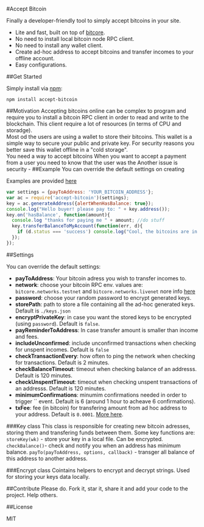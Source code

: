 #Accept Bitcoin


Finally a developer-friendly tool to simply accept bitcoins in your site. 

  - Lite and fast, built on top of [bitcore](http://bitcore.io).
  - No need to install local bitcoin node RPC client.
  - No need to install any wallet client.
  - Create ad-hoc address to accept bitcoins and transfer incomes to your offline account.
  - Easy configurations.


##Get Started

Simply install via [npm](https://npmjs.org/):

```
npm install accept-bitcoin
```
##Motivation 
Accepting bitcoins online can be complex to program and require you to install a bitcoin RPC client in order to read and write to the blockchain. This client require a lot of resources (in terms of CPU and storadge).  
Most od the users are using a wallet to store their bitcoins. This wallet is a simple way to secure your public and private key. For security reasons you better save this wallet offline in a "cold storage".   
You need a way to accept bitcoins 
When you want to accept a payment from a user you need to know that the user was the 
Another issue is security - 
##Example
You can override the default settings on creating

Examples are provided [here](https://github.com/sagivo/accept-bitcoin/blob/master/examples.js)
```javascript
var settings = {payToAddress: 'YOUR_BITCOIN_ADDRESS'};
var ac = require('accept-bitcoin')(settings);
key = ac.generateAddress({alertWhenHasBalance: true});
console.log("Hello buyer! please pay to: " + key.address());
key.on('hasBalance', function(amount){
  console.log "thanks for paying me " + amount; //do stuff
  key.transferBalanceToMyAccount(function(err, d){
    if (d.status === 'success') console.log("Cool, the bitcoins are in my private account!");
  });
});
```

##Settings

You can override the default settings:  
  - **payToAddress**: Your bitcoin adress you wish to transfer incomes to. 
  - **network**: choose your bitcoin RPC env. values are: `bitcore.networks.testnet` and `bitcore.networks.livenet`
nore info [here](https://github.com/bitpay/bitcore/blob/cd353ac02e76fb3294c40366d8d5dc04ce1939d7/networks.js)  
  - **password**: choose your random password to encrypt generated keys.  
  - **storePath**: path to store a file containing all the ad-hoc generated keys. Default is `./keys.json`
  - **encryptPrivateKey**: in case you want the stored keys to be encrypted (using `password`). Default is `false`.
  - **payReminderToAddress**: In case transfer amount is smaller than income and fees. 
  - **includeUnconfirmed**: include unconfirmed transactions when checking for unspent incomes. Default is `false`
  - **checkTransactionEvery**: how often to ping the network when checking for transactions. Default is 2 minutes. 
  - **checkBalanceTimeout**: timeout when checking balance of an addresss. Default is 120 minutes. 
  - **checkUnspentTimeout**: timeout when checking unspent transactions of an addresss. Default is 120 minutes. 
  - **minimumConfirmations**: minumim confirmations needed in order to trigger `` event. Default is 6 (around 1 hour to acheave 6 confirmations).
  - **txFee**: fee (in bitcoin) for transfering amount from ad hoc address to your address. Default is `0.0001`. [More here](https://en.bitcoin.it/wiki/Transaction_fees).

###Key class
This class is responsible for creating new bitcoin adresses, storing them and transfering funds between them. Some key functions are:  
`storeKey(wk)` - store your key in a local file. Can be encrypted.  
`checkBalance()`- check and notify you when an address has minimum balance.
`payTo(payToAddress, options, callback)` - transger all balance of this address to another address.

###Encrypt class
Cointains helpers to encrypt and decrypt strings. Used for storing your keys data locally.  

##Contribute
Please do. Fork it, star it, share it and add your code to the project. Help others. 

##License

MIT